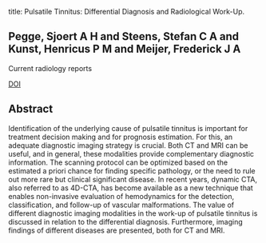 title: Pulsatile Tinnitus: Differential Diagnosis and Radiological Work-Up.

## Pegge, Sjoert A H and Steens, Stefan C A and Kunst, Henricus P M and Meijer, Frederick J A
Current radiology reports

<a href="https://doi.org/10.1007/s40134-017-0199-7">DOI</a>

## Abstract
Identification of the underlying cause of pulsatile tinnitus is important for treatment decision making and for prognosis estimation. For this, an adequate diagnostic imaging strategy is crucial. Both CT and MRI can be useful, and in general, these modalities provide complementary diagnostic information. The scanning protocol can be optimized based on the estimated a priori chance for finding specific pathology, or the need to rule out more rare but clinical significant disease. In recent years, dynamic CTA, also referred to as 4D-CTA, has become available as a new technique that enables non-invasive evaluation of hemodynamics for the detection, classification, and follow-up of vascular malformations. The value of different diagnostic imaging modalities in the work-up of pulsatile tinnitus is discussed in relation to the differential diagnosis. Furthermore, imaging findings of different diseases are presented, both for CT and MRI.

